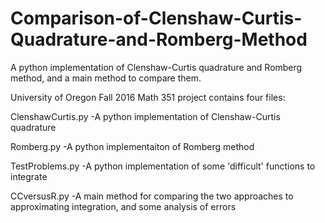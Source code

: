 # Comparison-of-Clenshaw-Curtis-Quadrature-and-Romberg-Method
A python implementation of Clenshaw-Curtis quadrature and Romberg method, and a main method to compare them.

University of Oregon Fall 2016 Math 351 project contains four files:

 ClenshawCurtis.py
  -A python implementation of Clenshaw-Curtis quadrature
  
 Romberg.py
  -A python implementaiton of Romberg method
  
 TestProblems.py
  -A python implementation of some 'difficult' functions to integrate
  
 CCversusR.py
  -A main method for comparing the two approaches to approximating integration, and some analysis of errors
   

